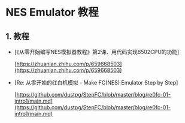 # NES Emulator 教程

## 1. 教程

- [《从零开始编写NES模拟器教程》第2课、用代码实现6502CPU的功能]

    [https://zhuanlan.zhihu.com/p/659668503](https://zhuanlan.zhihu.com/p/659668503)

- [Re: 从零开始的红白机模拟 - Make FC(NES) Emulator Step by Step]

    [https://github.com/dustpg/StepFC/blob/master/blog/re0fc-01-intro1/main.md](https://github.com/dustpg/StepFC/blob/master/blog/re0fc-01-intro1/main.md)
